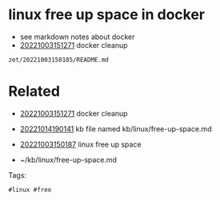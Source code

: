 # linux free up space in docker

- see markdown notes about docker
- [20221003151271](/zet/20221003151271/README.md) docker cleanup

` zet/20221003150185/README.md `

# Related

- [20221003151271](/zet/20221003151271/README.md) docker cleanup

- [20221014190141](/zet/20221014190141/README.md) kb file named kb/linux/free-up-space.md
- [20221003150187](/zet/20221003150187/README.md) linux free up space
- ~/kb/linux/free-up-space.md

Tags:

    #linux #free 
